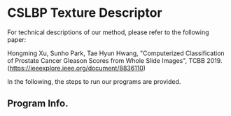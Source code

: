 # CSLBP Texture Descriptor

For technical descriptions of our method, please refer to the following paper: 

Hongming Xu, Sunho Park, Tae Hyun Hwang, "Computerized Classification of Prostate Cancer Gleason Scores from Whole Slide Images", TCBB 2019. (https://ieeexplore.ieee.org/document/8836110)

In the following, the steps to run our programs are provided. 

## Program Info.

